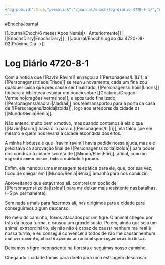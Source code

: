 ```yaml
---
{"dg-publish":true,"permalink":"/journal/enoch/log-diario-4720-8-1/","dgHomeLink":true,"dgPassFrontmatter":false}
---
```


#EnochsJournal 

[[Journal/Enoch/6 meses Apos Nemis|<- Anteriormente]] | [[EnochsDiary|EnochsDiary]] | [[Journal/Enoch/Log do dia 4720-08-02|Próximo Dia ->]]

# Log Diário 4720-8-1
Com a notícia que [[Ravim|Ravim]] entregou a [[Personagens/Li|Li]], a [[Personagens/triade|Tríade]] se reuniu novamente, cada um finalizou qualquer coisa que precisasse ser finalizado, [[Personagens/Lhoris|Lhoris]] foi para a biblioteca estudar um pouco sobre [[Criaturas/Dragao Vermelho|dragões vermelhos]], e após tudo finalizado, [[Personagens/Aladrail|Aladrail]] nos teletransportou para a porta da casa de [[Personagens/Izolda|Izolda]], logo aos arredores da cidade de [[Mundo/Renia|Renia]].

Não entendi muito bem o motivo, mas quando contamos à ela o que [[Ravim|Ravim]] havia dito para o [[Personagens/Li|Li]], ela falou que ele mesmo é quem nos levaria à cidade escondida dos elfos.

A minha hipótese é que [[ravim|ravim]] havia pedido nossa ajuda, mas ele precisava da aprovação final de [[Personagens/Izolda|Izolda]] para poder nos conduzir à cidade secreta de [[Mundo/Etiei|Etiei]], afinal, com um segredo como esses, todo o cuidado é pouco.

Enfim, ela mandou uma mensagem telepática para ele, que, por sua vez, ficou de chegar em [[Mundo/Renia|Renia]] amanhã para nos conduzir.

Aproveitando que estávamos ali, comprei um poção de [[Personagens/Izolda|Izolda]] para me deixar mais resistente nas batalhas. (+5 pv permanente).

Sem nada a mais para fazermos ali, nos dirigimos para a cidade para conseguirmos algum descanso.

No meio do caminho, fomos atacados por um tigre. O animal chegou por trás da nossa turma, e causou um grande susto. Porém, ainda que seja um animal extraordinário, ele não não é capaz de causar nenhum mal real à nossa turma, e eu consegui convencer a todos de não lhe causar nenhum mal permanente, afinal é apenas um animal que segue seus instintos.

Deixamos o tigre inconsciente na floresta e seguimos nosso caminho.

Chegando a cidade fomos para direto para uma estalagem descansar.